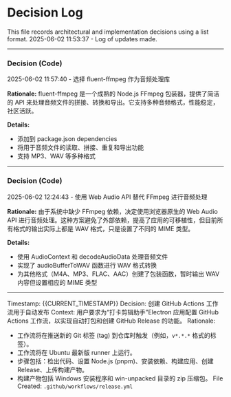 # Decision Log

This file records architectural and implementation decisions using a list format.
2025-06-02 11:53:37 - Log of updates made.

---

### Decision (Code)

2025-06-02 11:57:40 - 选择 fluent-ffmpeg 作为音频处理库

**Rationale:**
fluent-ffmpeg 是一个成熟的 Node.js FFmpeg 包装器，提供了简洁的 API 来处理音频文件的拼接、转换和导出。它支持多种音频格式，性能稳定，社区活跃。

**Details:**

- 添加到 package.json dependencies
- 将用于音频文件的读取、拼接、重复和导出功能
- 支持 MP3、WAV 等多种格式

---

### Decision (Code)

2025-06-02 12:24:43 - 使用 Web Audio API 替代 FFmpeg 进行音频处理

**Rationale:**
由于系统中缺少 FFmpeg 依赖，决定使用浏览器原生的 Web Audio API 进行音频处理。这种方案避免了外部依赖，提高了应用的可移植性，但目前所有格式的输出实际上都是 WAV 格式，只是设置了不同的 MIME 类型。

**Details:**

- 使用 AudioContext 和 decodeAudioData 处理音频文件
- 实现了 audioBufferToWAV 函数进行 WAV 格式转换
- 为其他格式（M4A、MP3、FLAC、AAC）创建了包装函数，暂时输出 WAV 内容但设置相应的 MIME 类型

---

Timestamp: {{CURRENT_TIMESTAMP}}
Decision: 创建 GitHub Actions 工作流用于自动发布
Context: 用户要求为“打卡剪辑助手”Electron 应用配置 GitHub Actions 工作流，以实现自动打包和创建 GitHub Release 的功能。
Rationale:

- 工作流将在推送新的 Git 标签 (tag) 到仓库时触发（例如，`v*.*.*` 格式的标签）。
- 工作流将在 Ubuntu 最新版 runner 上运行。
- 步骤包括：检出代码、设置 Node.js (pnpm)、安装依赖、构建应用、创建 Release、上传构建产物。
- 构建产物包括 Windows 安装程序和 win-unpacked 目录的 zip 压缩包。
  File Created: `.github/workflows/release.yml`
